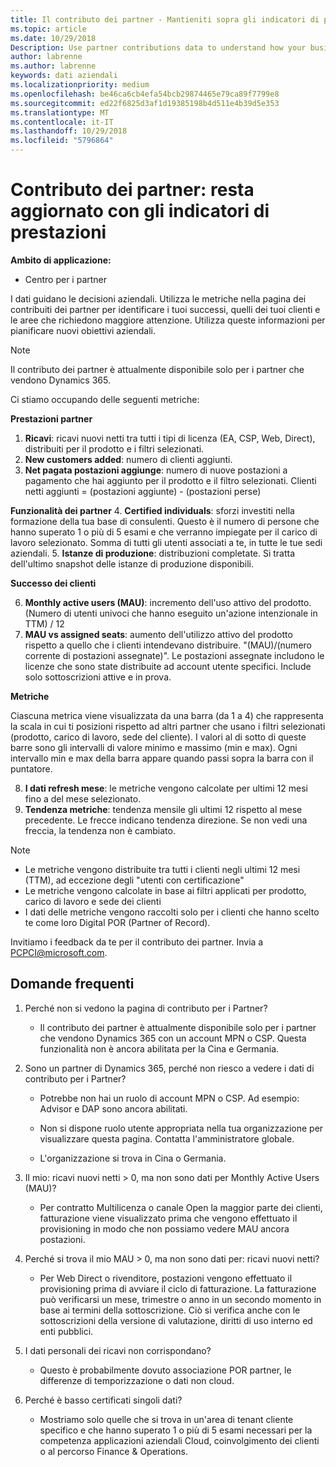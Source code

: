 ```yaml
---
title: Il contributo dei partner - Mantieniti sopra gli indicatori di prestazioni | Centro per i partner
ms.topic: article
ms.date: 10/29/2018
Description: Use partner contributions data to understand how your business is growing and succeeding
author: labrenne
ms.author: labrenne
keywords: dati aziendali
ms.localizationpriority: medium
ms.openlocfilehash: be46ca6cb4efa54bcb29874465e79ca89f7799e8
ms.sourcegitcommit: ed22f6825d3af1d19385198b4d511e4b39d5e353
ms.translationtype: MT
ms.contentlocale: it-IT
ms.lasthandoff: 10/29/2018
ms.locfileid: "5796864"
---
```

# <a name="partner-contribution-stay-on-top-of-your-performance-indicators"></a>Contributo dei partner: resta aggiornato con gli indicatori di prestazioni

**Ambito di applicazione:**
- Centro per i partner

I dati guidano le decisioni aziendali. Utilizza le metriche nella pagina dei contribuiti dei partner per identificare i tuoi successi, quelli dei tuoi clienti e le aree che richiedono maggiore attenzione. Utilizza queste informazioni per pianificare nuovi obiettivi aziendali.

>[!NOTE]
>Il contributo dei partner è attualmente disponibile solo per i partner che vendono Dynamics 365.

Ci stiamo occupando delle seguenti metriche:

**Prestazioni partner**

1. **Ricavi**: ricavi nuovi netti tra tutti i tipi di licenza (EA, CSP, Web, Direct), distribuiti per il prodotto e i filtri selezionati.
2. **New customers added**: numero di clienti aggiunti.
3. **Net pagata postazioni aggiunge**: numero di nuove postazioni a pagamento che hai aggiunto per il prodotto e il filtro selezionati.  Clienti netti aggiunti = (postazioni aggiunte) - (postazioni perse) 

**Funzionalità dei partner**
4. **Certified individuals**: sforzi investiti nella formazione della tua base di consulenti. Questo è il numero di persone che hanno superato 1 o più di 5 esami e che verranno impiegate per il carico di lavoro selezionato. Somma di tutti gli utenti associati a te, in tutte le tue sedi aziendali.
5. **Istanze di produzione**: distribuzioni completate. Si tratta dell'ultimo snapshot delle istanze di produzione disponibili.

**Successo dei clienti**

6.  **Monthly active users (MAU)**: incremento dell'uso attivo del prodotto.
(Numero di utenti univoci che hanno eseguito un'azione intenzionale in TTM) / 12
7. **MAU vs assigned seats**: aumento dell'utilizzo attivo del prodotto rispetto a quello che i clienti intendevano distribuire. "(MAU)/(numero corrente di postazioni assegnate)". Le postazioni assegnate includono le licenze che sono state distribuite ad account utente specifici.  Include solo sottoscrizioni attive e in prova. 


**Metriche**

Ciascuna metrica viene visualizzata da una barra (da 1 a 4) che rappresenta la scala in cui ti posizioni rispetto ad altri partner che usano i filtri selezionati (prodotto, carico di lavoro, sede del cliente). I valori al di sotto di queste barre sono gli intervalli di valore minimo e massimo (min e max). Ogni intervallo min e max della barra appare quando passi sopra la barra con il puntatore.  

8. **I dati refresh mese**: le metriche vengono calcolate per ultimi 12 mesi fino a del mese selezionato.
9. **Tendenza metriche**: tendenza mensile gli ultimi 12 rispetto al mese precedente. Le frecce indicano tendenza direzione. Se non vedi una freccia, la tendenza non è cambiato.

>[!NOTE] 
>- Le metriche vengono distribuite tra tutti i clienti negli ultimi 12 mesi (TTM), ad eccezione degli "utenti con certificazione"        
>- Le metriche vengono calcolate in base ai filtri applicati per prodotto, carico di lavoro e sede dei clienti
>- I dati delle metriche vengono raccolti solo per i clienti che hanno scelto te come loro Digital POR (Partner of Record). 

Invitiamo i feedback da te per il contributo dei partner. Invia a PCPCI@microsoft.com.  

## <a name="frequently-asked-questions"></a>Domande frequenti

1. Perché non si vedono la pagina di contributo per i Partner?
    - Il contributo dei partner è attualmente disponibile solo per i partner che vendono Dynamics 365 con un account MPN o CSP. Questa funzionalità non è ancora abilitata per la Cina e Germania.
2. Sono un partner di Dynamics 365, perché non riesco a vedere i dati di contributo per i Partner?
      - Potrebbe non hai un ruolo di account MPN o CSP. Ad esempio: Advisor e DAP sono ancora abilitati.  
    - Non si dispone ruolo utente appropriata nella tua organizzazione per visualizzare questa pagina. Contatta l'amministratore globale.

    - L'organizzazione si trova in Cina o Germania.

3. Il mio: ricavi nuovi netti > 0, ma non sono dati per Monthly Active Users (MAU)?
    - Per contratto Multilicenza o canale Open la maggior parte dei clienti, fatturazione viene visualizzato prima che vengono effettuato il provisioning in modo che non possiamo vedere MAU ancora postazioni.

4.  Perché si trova il mio MAU > 0, ma non sono dati per: ricavi nuovi netti?
    - Per Web Direct o rivenditore, postazioni vengono effettuato il provisioning prima di avviare il ciclo di fatturazione. La fatturazione può verificarsi un mese, trimestre o anno in un secondo momento in base ai termini della sottoscrizione. Ciò si verifica anche con le sottoscrizioni della versione di valutazione, diritti di uso interno ed enti pubblici.
5.  I dati personali dei ricavi non corrispondano?
    - Questo è probabilmente dovuto associazione POR partner, le differenze di temporizzazione o dati non cloud.
6.  Perché è basso certificati singoli dati?
    - Mostriamo solo quelle che si trova in un'area di tenant cliente specifico e che hanno superato 1 o più di 5 esami necessari per la competenza applicazioni aziendali Cloud, coinvolgimento dei clienti o al percorso Finance & Operations.   